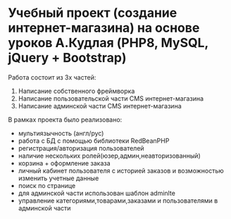 # Учебный проект (создание интернет-магазина) на основе уроков А.Кудлая (PHP8, MySQL, jQuery + Bootstrap)
Работа состоит из 3х частей:
1. Написание собственного фреймворка
2. Написание пользовательской части CMS интернет-магазина
3. Написание админской части CMS интернет-магазина

В рамках проекта было реализовано:
- мультиязычность (англ/рус)
- работа с БД с помощью библиотеки RedBeanPHP
- регистрация/авторизация пользователей
- наличие нескольких ролей(юзер,админ,неавторизованный)
- корзина + оформление заказа
- личный кабинет пользователя с историей заказов и возможностью изменить учетные данные
- поиск по странице
- для админской части использован шаблон adminlte
- управление категориями,товарами,заказами и пользователями в админской части
  